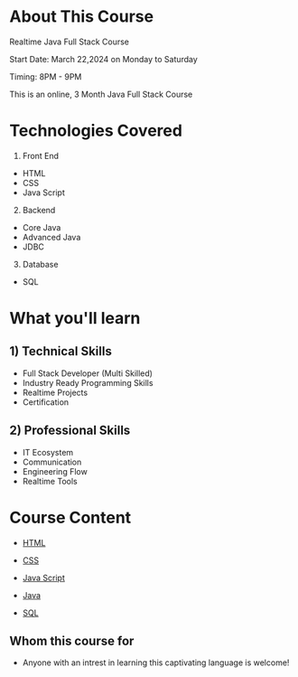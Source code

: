 
# About This Course
Realtime Java Full Stack Course

Start Date: March 22,2024 on Monday to Saturday

Timing: 8PM - 9PM

This is an online, 3 Month Java Full Stack Course 
# Technologies Covered

1) Front End
 - HTML
 - CSS
 - Java Script

2) Backend
 - Core Java
 - Advanced Java
 - JDBC

3) Database
 - SQL


# What you'll learn

## 1) Technical Skills

 - Full Stack Developer (Multi Skilled)
 - Industry Ready Programming Skills
 - Realtime Projects
 - Certification

## 2) Professional Skills
 
 - IT Ecosystem
 - Communication
 - Engineering Flow
 - Realtime Tools










# Course Content
 - [HTML](https://github.com/shareef2553c/courses/blob/main/html.pdf)
 - [CSS](https://github.com/shareef2553c/courses/blob/main/css.pdf)

- [Java Script](https://github.com/shareef2553c/courses/blob/main/js.pdf)
- [Java](https://github.com/shareef2553c/courses/blob/main/Java.pdf)
- [SQL](https://github.com/shareef2553c/courses/blob/main/sql.pdf)


## Whom this course for

- Anyone with an intrest in learning this captivating language is welcome!

